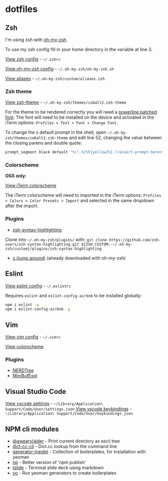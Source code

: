 # dotfiles

## Zsh

I'm using zsh with [oh-my-zsh](https://github.com/robbyrussell/oh-my-zsh).

To use my zsh config fill in your home directory in the variable at line 3.

[View zsh config](zshrc) - `~/.zshrc`

[View oh-my-zsh config](oh-my-zsh.sh) - `~/.oh-my-zsh/oh-my-zsh.sh`

[View aliases](aliases.zsh) - `~/.oh-my-zsh/custom/aliases.zsh`

### Zsh theme

[View zsh-theme](cobalt2.zsh-theme) - `~/.oh-my-zsh/themes/cobalt2.zsh-theme`

For the theme to be rendered correctly you will need a [powerline patched font](https://github.com/robbyrussell/oh-my-zsh).
The font will need to be installed on the device and activated in the iTerm options: `Profiles > Text > Font > Change Font`.

To change the `$` default prompt in the shell, open `~/.oh-my-zsh/themes/cobalt2.zsh-theme` and edit line 52, changing the value between the closing parens and double quote:

```zsh
prompt_segment black default "%(!.%{%F{yellow}%}.)<insert-prompt-here>"
```

### Colorscheme

**OSX only:**

[View iTerm colorscheme](Brogrammer.itermcolors)

The iTerm colorscheme will need to imported in the iTerm options: `Profiles > Colors > Color Presets > Import` and selected in the same dropdown after the import.

### Plugins

- [zsh-syntax-highlighting](https://github.com/zsh-users/zsh-syntax-highlighting)

Clone into `~/.oh-my-zsh/plugins/` with: `git clone https://github.com/zsh-users/zsh-syntax-highlighting.git ${ZSH_CUSTOM:-~/.oh-my-zsh/custom}/plugins/zsh-syntax-highlighting`

- [z (jump around)](https://github.com/rupa/z) (already downloaded with oh-my-zsh)

## Eslint

[View eslint config](eslintrc) - `~/.eslintrc`

Requires `eslint` and `eslint-config-airbnb` to be installed globally:

```zsh
npm i eslint -g
npm i eslint-config-airbnb -g
```

## Vim

[View vim config](vimrc) - `~/.vimrc`

[View colorscheme](https://github.com/j-tom/vim-old-hope)

### Plugins

- [NERDTree](https://github.com/scrooloose/nerdtree)
- [MiniBufExpl](https://github.com/fholgado/minibufexpl.vim)

## Visual Studio Code

[View vscode settings](vscode-settings.json) - `~/Library/Application\ Support/Code/User/settings.json`
[View vscode keybindings](vscode-keybindings.json) - `~/Library/Application\ Support/Code/User/keybindings.json`

## NPM cli modules

- [@aweary/alder](https://github.com/aweary/alder) - Print current directory as ascii tree
- [dict-cc-cli](https://github.com/derhuerst/dict-cc-cli) - Dict.cc lookup from the command line
- [generator-jneidel](https://github.com/jneidel/generator-jneidel) - Collection of boilerplates, for installation with yeoman
- [np](https://github.com/sindresorhus/np) - Better version of 'npm publish'
- [tslide](https://github.com/tslide/tslide) - Terminal slide deck using markdown
- [yo](https://github.com/yeoman/yo) - Run yeoman generators to create boilerplates


